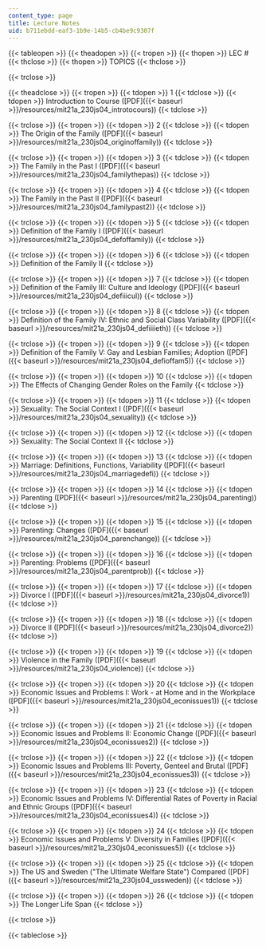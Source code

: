 ```yaml
---
content_type: page
title: Lecture Notes
uid: b711ebdd-eaf3-1b9e-14b5-cb4be9c9307f
---
```


{{< tableopen >}}
{{< theadopen >}}
{{< tropen >}}
{{< thopen >}}
LEC #
{{< thclose >}}
{{< thopen >}}
TOPICS
{{< thclose >}}

{{< trclose >}}

{{< theadclose >}}
{{< tropen >}}
{{< tdopen >}}
1
{{< tdclose >}}
{{< tdopen >}}
Introduction to Course ([PDF]({{< baseurl >}}/resources/mit21a_230js04_introtocours))
{{< tdclose >}}

{{< trclose >}}
{{< tropen >}}
{{< tdopen >}}
2
{{< tdclose >}}
{{< tdopen >}}
The Origin of the Family ([PDF]({{< baseurl >}}/resources/mit21a_230js04_originoffamily))
{{< tdclose >}}

{{< trclose >}}
{{< tropen >}}
{{< tdopen >}}
3
{{< tdclose >}}
{{< tdopen >}}
The Family in the Past I ([PDF]({{< baseurl >}}/resources/mit21a_230js04_familythepas))
{{< tdclose >}}

{{< trclose >}}
{{< tropen >}}
{{< tdopen >}}
4
{{< tdclose >}}
{{< tdopen >}}
The Family in the Past II ([PDF]({{< baseurl >}}/resources/mit21a_230js04_familypast2))
{{< tdclose >}}

{{< trclose >}}
{{< tropen >}}
{{< tdopen >}}
5
{{< tdclose >}}
{{< tdopen >}}
Definition of the Family I ([PDF]({{< baseurl >}}/resources/mit21a_230js04_defoffamily))
{{< tdclose >}}

{{< trclose >}}
{{< tropen >}}
{{< tdopen >}}
6
{{< tdclose >}}
{{< tdopen >}}
Definition of the Family II
{{< tdclose >}}

{{< trclose >}}
{{< tropen >}}
{{< tdopen >}}
7
{{< tdclose >}}
{{< tdopen >}}
Definition of the Family III: Culture and Ideology ([PDF]({{< baseurl >}}/resources/mit21a_230js04_defiiicul))
{{< tdclose >}}

{{< trclose >}}
{{< tropen >}}
{{< tdopen >}}
8
{{< tdclose >}}
{{< tdopen >}}
Definition of the Family IV: Ethnic and Social Class Variability ([PDF]({{< baseurl >}}/resources/mit21a_230js04_defiiiieth))
{{< tdclose >}}

{{< trclose >}}
{{< tropen >}}
{{< tdopen >}}
9
{{< tdclose >}}
{{< tdopen >}}
Definition of the Family V: Gay and Lesbian Families; Adoption ([PDF]({{< baseurl >}}/resources/mit21a_230js04_defioffam5))
{{< tdclose >}}

{{< trclose >}}
{{< tropen >}}
{{< tdopen >}}
10
{{< tdclose >}}
{{< tdopen >}}
The Effects of Changing Gender Roles on the Family
{{< tdclose >}}

{{< trclose >}}
{{< tropen >}}
{{< tdopen >}}
11
{{< tdclose >}}
{{< tdopen >}}
Sexuality: The Social Context I ([PDF]({{< baseurl >}}/resources/mit21a_230js04_sexuality))
{{< tdclose >}}

{{< trclose >}}
{{< tropen >}}
{{< tdopen >}}
12
{{< tdclose >}}
{{< tdopen >}}
Sexuality: The Social Context II
{{< tdclose >}}

{{< trclose >}}
{{< tropen >}}
{{< tdopen >}}
13
{{< tdclose >}}
{{< tdopen >}}
Marriage: Definitions, Functions, Variability ([PDF]({{< baseurl >}}/resources/mit21a_230js04_marriagedefi))
{{< tdclose >}}

{{< trclose >}}
{{< tropen >}}
{{< tdopen >}}
14
{{< tdclose >}}
{{< tdopen >}}
Parenting ([PDF]({{< baseurl >}}/resources/mit21a_230js04_parenting))
{{< tdclose >}}

{{< trclose >}}
{{< tropen >}}
{{< tdopen >}}
15
{{< tdclose >}}
{{< tdopen >}}
Parenting: Changes ([PDF]({{< baseurl >}}/resources/mit21a_230js04_parenchange))
{{< tdclose >}}

{{< trclose >}}
{{< tropen >}}
{{< tdopen >}}
16
{{< tdclose >}}
{{< tdopen >}}
Parenting: Problems ([PDF]({{< baseurl >}}/resources/mit21a_230js04_parentprob))
{{< tdclose >}}

{{< trclose >}}
{{< tropen >}}
{{< tdopen >}}
17
{{< tdclose >}}
{{< tdopen >}}
Divorce I ([PDF]({{< baseurl >}}/resources/mit21a_230js04_divorce1))
{{< tdclose >}}

{{< trclose >}}
{{< tropen >}}
{{< tdopen >}}
18
{{< tdclose >}}
{{< tdopen >}}
Divorce II ([PDF]({{< baseurl >}}/resources/mit21a_230js04_divorce2))
{{< tdclose >}}

{{< trclose >}}
{{< tropen >}}
{{< tdopen >}}
19
{{< tdclose >}}
{{< tdopen >}}
Violence in the Family ([PDF]({{< baseurl >}}/resources/mit21a_230js04_violence))
{{< tdclose >}}

{{< trclose >}}
{{< tropen >}}
{{< tdopen >}}
20
{{< tdclose >}}
{{< tdopen >}}
Economic Issues and Problems I: Work - at Home and in the Workplace ([PDF]({{< baseurl >}}/resources/mit21a_230js04_econissues1))
{{< tdclose >}}

{{< trclose >}}
{{< tropen >}}
{{< tdopen >}}
21
{{< tdclose >}}
{{< tdopen >}}
Economic Issues and Problems II: Economic Change ([PDF]({{< baseurl >}}/resources/mit21a_230js04_econissues2))
{{< tdclose >}}

{{< trclose >}}
{{< tropen >}}
{{< tdopen >}}
22
{{< tdclose >}}
{{< tdopen >}}
Economic Issues and Problems III: Poverty, Genteel and Brutal ([PDF]({{< baseurl >}}/resources/mit21a_230js04_econissues3))
{{< tdclose >}}

{{< trclose >}}
{{< tropen >}}
{{< tdopen >}}
23
{{< tdclose >}}
{{< tdopen >}}
Economic Issues and Problems IV: Differential Rates of Poverty in Racial and Ethnic Groups ([PDF]({{< baseurl >}}/resources/mit21a_230js04_econissues4))
{{< tdclose >}}

{{< trclose >}}
{{< tropen >}}
{{< tdopen >}}
24
{{< tdclose >}}
{{< tdopen >}}
Economic Issues and Problems V: Diversity in Families ([PDF]({{< baseurl >}}/resources/mit21a_230js04_econissues5))
{{< tdclose >}}

{{< trclose >}}
{{< tropen >}}
{{< tdopen >}}
25
{{< tdclose >}}
{{< tdopen >}}
The US and Sweden ("The Ultimate Welfare State") Compared ([PDF]({{< baseurl >}}/resources/mit21a_230js04_ussweden))
{{< tdclose >}}

{{< trclose >}}
{{< tropen >}}
{{< tdopen >}}
26
{{< tdclose >}}
{{< tdopen >}}
The Longer Life Span
{{< tdclose >}}

{{< trclose >}}

{{< tableclose >}}